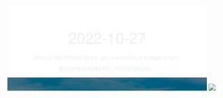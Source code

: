 <!-- [START DAILY SAYING] -->
<!-- Please keep comment here to allow auto-update -->
<p align="center">
  <img src="assets/daily-saying/2022-10-27.svg" height="196"/>
  <img src="https://dots365.herokuapp.com?d=2022-10-27" height="196"/>
</p>
<!-- [END DAILY SAYING] -->

<!-- <p align="center">
<img alt="profile views" src="https://komarev.com/ghpvc/?username=bubkoo&color=brightgreen&style=flat-square&label=PROFILE+VIEWS" />
</p> -->
